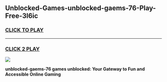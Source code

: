 
## Unblocked-Games-unblocked-gaems-76-Play-Free-3l6ic
<h3>
<a href="https://premium76.site?title=unblocked-gaems-76&ref=10A">CLICK TO PLAY</a></h3>
<hr>

<h3>
<a href="https://premium76.site?title=unblocked-gaems-76&ref=10A">CLICK 2 PLAY</a>
  
</h3>

<a href="https://premium76.site?title=unblocked-gaems-76&ref=10A"><img src="https://clearcache.store/games.png"></a>


**unblocked-gaems-76 games unblocked: Your Gateway to Fun and Accessible Online Gaming**
